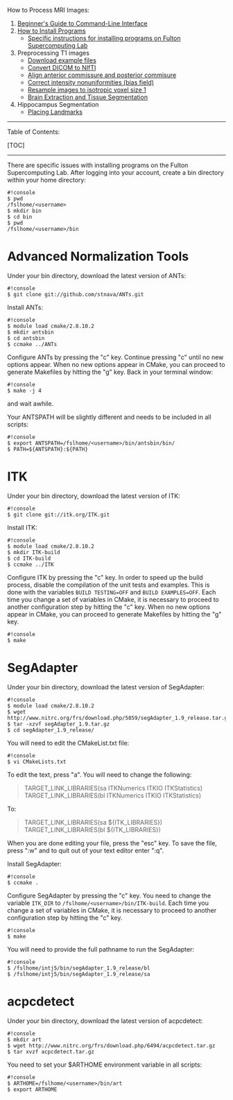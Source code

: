 How to Process MRI Images:

1. [Beginner's Guide to Command-Line Interface](begin_primer)
2. [How to Install Programs](Home)
	 * [Specific instructions for installing programs on Fulton Supercomputing Lab](fsl)
3. Preprocessing T1 images
     * [Download example files](https://bitbucket.org/njhunsaker/preprocessing-t1-example)
     * [Convert DICOM to NIfTI](preprocessing_dcm2nii)
     * [Align anterior commissure and posterior commisure](preprocessing_acpcdetect)
     * [Correct intensity nonuniformities (bias field)](preprocessing_N4BiasFieldCorrection)
     * [Resample images to isotropic voxel size 1](preprocessing_resample)
     * [Brain Extraction and Tissue Segmentation](preprocessing_antscorticalthickness)
4. Hippocampus Segmentation
     * [Placing Landmarks](hpc_landmarks)

---------------------------------------

Table of Contents:

[TOC]

---------------------------------------

There are specific issues with installing programs on the Fulton Supercomputing Lab. After logging into your account, create a bin directory within your home directory:

```
#!console
$ pwd
/fslhome/<username>
$ mkdir bin
$ cd bin
$ pwd
/fslhome/<username>/bin
```

# Advanced Normalization Tools

Under your bin directory, download the latest version of ANTs:

```
#!console
$ git clone git://github.com/stnava/ANTs.git
```

Install ANTs:

```
#!console
$ module load cmake/2.8.10.2 
$ mkdir antsbin
$ cd antsbin
$ ccmake ../ANTs
```

Configure ANTs by pressing the "c" key. Continue pressing "c" until no new options appear. When no new options appear in CMake, you can proceed to generate Makefiles by hitting the "g" key. Back in your terminal window:

```
#!console
$ make -j 4
```

and wait awhile.

Your ANTSPATH will be slightly different and needs to be included in all scripts:

```
#!console
$ export ANTSPATH=/fslhome/<username>/bin/antsbin/bin/
$ PATH=${ANTSPATH}:${PATH}
```

# ITK

Under your bin directory, download the latest version of ITK:

```
#!console
$ git clone git://itk.org/ITK.git
```

Install ITK:

```
#!console
$ module load cmake/2.8.10.2
$ mkdir ITK-build
$ cd ITK-build
$ ccmake ../ITK
```

Configure ITK by pressing the "c" key. In order to speed up the build process, disable the compilation of the unit tests and examples. This is done with the variables `BUILD TESTING=OFF` and `BUILD EXAMPLES=OFF`. Each time you change a set of variables in CMake, it is necessary to proceed to another configuration step by hitting the "c" key.
When no new options appear in CMake, you can proceed to generate Makefiles by hitting the "g" key.

```
#!console
$ make
```

# SegAdapter

Under your bin directory, download the latest version of SegAdapter:

```
#!console
$ module load cmake/2.8.10.2 
$ wget http://www.nitrc.org/frs/download.php/5859/segAdapter_1.9_release.tar.gz
$ tar -xzvf segAdapter_1.9.tar.gz
$ cd segAdapter_1.9_release/
```

You will need to edit the CMakeList.txt file:

```
#!console
$ vi CMakeLists.txt
```

To edit the text, press "a". You will need to change the following:

> TARGET_LINK_LIBRARIES(sa ITKNumerics ITKIO ITKStatistics)
> TARGET_LINK_LIBRARIES(bl ITKNumerics ITKIO ITKStatistics)

To:

> TARGET_LINK_LIBRARIES(sa ${ITK_LIBRARIES})
> TARGET_LINK_LIBRARIES(bl ${ITK_LIBRARIES})

When you are done editing your file, press the "esc" key. To save the file, press ":w" and to quit out of your text editor enter ":q".

Install SegAdapter:

```
#!console
$ ccmake .
```

Configure SegAdapter by pressing the "c" key. You need to change the variable `ITK_DIR` to `/fslhome/<username>/bin/ITK-build`. Each time you change a set of variables in CMake, it is necessary to proceed to another configuration step by hitting the "c" key.

```
#!console
$ make
```

You will need to provide the full pathname to run the SegAdapter:

```
#!console
$ /fslhome/intj5/bin/segAdapter_1.9_release/bl
$ /fslhome/intj5/bin/segAdapter_1.9_release/sa
```

# acpcdetect

Under your bin directory, download the latest version of acpcdetect:

```
#!console
$ mkdir art
$ wget http://www.nitrc.org/frs/download.php/6494/acpcdetect.tar.gz
$ tar xvzf acpcdetect.tar.gz 
```

You need to set your $ARTHOME environment variable in all scripts:

```
#!console
$ ARTHOME=/fslhome/<username>/bin/art
$ export ARTHOME
```